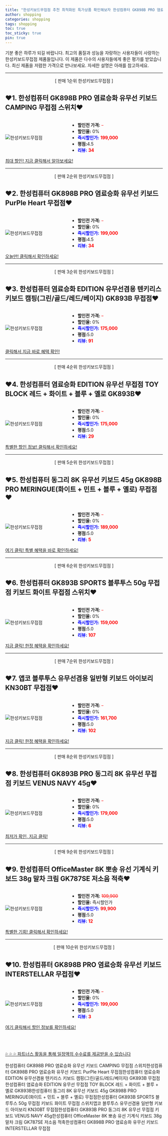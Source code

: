 ```yaml
---
title: "한성키보드무접점 추천 최적화된 특가상품 확인해보자 한성컴퓨터 GK898B PRO 염료승화 유무선"
author: shopping
categories: shopping
tags: shopping
toc: true
toc_sticky: true
pin: true
---
```

기분 좋은 하루가 되길 바랍니다. 최고의 품질과 성능을 자랑하는 사용자들이 사랑하는 한성키보드무접점 제품들입니다. 이 제품은 다수의 사용자들에게 좋은 평가를 받았습니다. 최신 제품을 저렴한 가격으로 만나보세요. 자세한 설명은 아래를 참고하세요.

---
<p class="toplist" style="margin: 0 auto; display: block; width: fit-content;">[ 판매 1순위 한성키보드무접점 ]</p>

<h2><strong>❤️1. 한성컴퓨터 GK898B PRO 염료승화 유무선 키보드 CAMPING 무접점 스위치❤️</strong></h2>

<div style="display: flex; align-items: center;">
    <div style="flex: 0.4;">
        <img src="https://thumbnail8.coupangcdn.com/thumbnails/remote/230x230ex/image/retail/images/2024/07/05/11/3/899032db-e397-4274-bf41-2493dec5eead.jpg" alt="한성키보드무접점" style="max-width: 100%;">
    </div>
    <div style="flex: 0.6; margin-left: 10px;">
        <ul>
            <li><strong>할인전 가격:</strong> <del style="color: red;">-</del></li>
            <li><strong>할인율:</strong> 0%</li>
            <li><span style='color:blue'><strong>즉시할인가:</strong></span> <span style='color:red'><strong>199,000</strong></span></li>
            <li><strong>평점:</strong>4.5</li>
            <li><span style='color:blue'><strong>리뷰:</strong></span> <span style='color:red'><strong>34</strong></span></li>
        </ul>
    </div>
</div>
<div class="center">
    <a href="https://William4Davisa.github.io?lptag=AF9450613&subid=githubio&pageKey=7899620385&traceid=V0-153&itemId=21646260319&vendorItemId=88698698688" class="myButton">
        최대 할인! 지금 클릭해서 알아보세요!
    </a>
</div>


---
<p class="toplist" style="margin: 0 auto; display: block; width: fit-content;">[ 판매 2순위 한성키보드무접점 ]</p>

<h2><strong>❤️2. 한성컴퓨터 GK898B PRO 염료승화 유무선 키보드 PurPle Heart 무접점❤️</strong></h2>

<div style="display: flex; align-items: center;">
    <div style="flex: 0.4;">
        <img src="https://thumbnail8.coupangcdn.com/thumbnails/remote/230x230ex/image/retail/images/2024/07/12/11/3/d6abbcf3-18e4-4683-9ec4-54f2a66b08d7.jpg" alt="한성키보드무접점" style="max-width: 100%;">
    </div>
    <div style="flex: 0.6; margin-left: 10px;">
        <ul>
            <li><strong>할인전 가격:</strong> <del style="color: red;">-</del></li>
            <li><strong>할인율:</strong> 0%</li>
            <li><span style='color:blue'><strong>즉시할인가:</strong></span> <span style='color:red'><strong>199,000</strong></span></li>
            <li><strong>평점:</strong>4.5</li>
            <li><span style='color:blue'><strong>리뷰:</strong></span> <span style='color:red'><strong>34</strong></span></li>
        </ul>
    </div>
</div>
<div class="center">
    <a href="https://William4Davisa.github.io?lptag=AF9450613&subid=githubio&pageKey=7899620385&traceid=V0-153&itemId=18021848848&vendorItemId=90676714925" class="myButton">
        오늘만! 클릭해서 확인하세요!
    </a>
</div>


---
<p class="toplist" style="margin: 0 auto; display: block; width: fit-content;">[ 판매 3순위 한성키보드무접점 ]</p>

<h2><strong>❤️3. 한성컴퓨터 염료승화 EDITION 유무선겸용 텐키리스 키보드 캠핑(그린/골드/레드/베이지) GK893B 무접점❤️</strong></h2>

<div style="display: flex; align-items: center;">
    <div style="flex: 0.4;">
        <img src="https://thumbnail9.coupangcdn.com/thumbnails/remote/230x230ex/image/retail/images/2023/09/22/15/0/5e54f691-b648-4f26-8891-1f9bcd97fef8.jpg" alt="한성키보드무접점" style="max-width: 100%;">
    </div>
    <div style="flex: 0.6; margin-left: 10px;">
        <ul>
            <li><strong>할인전 가격:</strong> <del style="color: red;">-</del></li>
            <li><strong>할인율:</strong> 0%</li>
            <li><span style='color:blue'><strong>즉시할인가:</strong></span> <span style='color:red'><strong>175,000</strong></span></li>
            <li><strong>평점:</strong>5.0</li>
            <li><span style='color:blue'><strong>리뷰:</strong></span> <span style='color:red'><strong>91</strong></span></li>
        </ul>
    </div>
</div>
<div class="center">
    <a href="https://William4Davisa.github.io?lptag=AF9450613&subid=githubio&pageKey=7063773593&traceid=V0-153&itemId=20176634456&vendorItemId=87268507805" class="myButton">
        클릭해서 지금 바로 혜택 확인!
    </a>
</div>


---
<p class="toplist" style="margin: 0 auto; display: block; width: fit-content;">[ 판매 4순위 한성키보드무접점 ]</p>

<h2><strong>❤️4. 한성컴퓨터 염료승화 EDITION 유무선 무접점 TOY BLOCK 레드 + 화이트 + 블루 + 옐로 GK893B❤️</strong></h2>

<div style="display: flex; align-items: center;">
    <div style="flex: 0.4;">
        <img src="https://thumbnail9.coupangcdn.com/thumbnails/remote/230x230ex/image/retail/images/2023/01/17/9/8/b9118881-8d8d-4076-be4e-375d67a653ec.jpg" alt="한성키보드무접점" style="max-width: 100%;">
    </div>
    <div style="flex: 0.6; margin-left: 10px;">
        <ul>
            <li><strong>할인전 가격:</strong> <del style="color: red;">-</del></li>
            <li><strong>할인율:</strong> 0%</li>
            <li><span style='color:blue'><strong>즉시할인가:</strong></span> <span style='color:red'><strong>175,000</strong></span></li>
            <li><strong>평점:</strong>5.0</li>
            <li><span style='color:blue'><strong>리뷰:</strong></span> <span style='color:red'><strong>29</strong></span></li>
        </ul>
    </div>
</div>
<div class="center">
    <a href="https://William4Davisa.github.io?lptag=AF9450613&subid=githubio&pageKey=8161118524&traceid=V0-153&itemId=17562761665&vendorItemId=84729550359" class="myButton">
        특별한 할인 정보! 클릭해서 확인하세요!
    </a>
</div>


---
<p class="toplist" style="margin: 0 auto; display: block; width: fit-content;">[ 판매 5순위 한성키보드무접점 ]</p>

<h2><strong>❤️5. 한성컴퓨터 동그리 8K 유무선 키보드 45g GK898B PRO MERINGUE(화이트 + 민트 + 블루 + 옐로) 무접점❤️</strong></h2>

<div style="display: flex; align-items: center;">
    <div style="flex: 0.4;">
        <img src="https://thumbnail6.coupangcdn.com/thumbnails/remote/230x230ex/image/retail/images/2024/06/07/13/9/bbba93a4-44c2-4618-a702-14adf08033d6.jpg" alt="한성키보드무접점" style="max-width: 100%;">
    </div>
    <div style="flex: 0.6; margin-left: 10px;">
        <ul>
            <li><strong>할인전 가격:</strong> <del style="color: red;">-</del></li>
            <li><strong>할인율:</strong> 0%</li>
            <li><span style='color:blue'><strong>즉시할인가:</strong></span> <span style='color:red'><strong>189,000</strong></span></li>
            <li><strong>평점:</strong>5.0</li>
            <li><span style='color:blue'><strong>리뷰:</strong></span> <span style='color:red'><strong>5</strong></span></li>
        </ul>
    </div>
</div>
<div class="center">
    <a href="https://William4Davisa.github.io?lptag=AF9450613&subid=githubio&pageKey=8068353359&traceid=V0-153&itemId=22699865471&vendorItemId=90446696551" class="myButton">
        여기 클릭! 특별 혜택을 바로 확인하세요!
    </a>
</div>


---
<p class="toplist" style="margin: 0 auto; display: block; width: fit-content;">[ 판매 6순위 한성키보드무접점 ]</p>

<h2><strong>❤️6. 한성컴퓨터 GK893B SPORTS 블루투스 50g 무접점 키보드 화이트 무접점 스위치❤️</strong></h2>

<div style="display: flex; align-items: center;">
    <div style="flex: 0.4;">
        <img src="https://thumbnail6.coupangcdn.com/thumbnails/remote/230x230ex/image/vendor_inventory/6014/4b07c1c2775c7be2a18130243074677a836c091703e92cc5ff5f8d7d98c7.jpg" alt="한성키보드무접점" style="max-width: 100%;">
    </div>
    <div style="flex: 0.6; margin-left: 10px;">
        <ul>
            <li><strong>할인전 가격:</strong> <del style="color: red;">-</del></li>
            <li><strong>할인율:</strong> 0%</li>
            <li><span style='color:blue'><strong>즉시할인가:</strong></span> <span style='color:red'><strong>159,000</strong></span></li>
            <li><strong>평점:</strong>5.0</li>
            <li><span style='color:blue'><strong>리뷰:</strong></span> <span style='color:red'><strong>107</strong></span></li>
        </ul>
    </div>
</div>
<div class="center">
    <a href="https://William4Davisa.github.io?lptag=AF9450613&subid=githubio&pageKey=6639034271&traceid=V0-153&itemId=6338451181&vendorItemId=75625498966" class="myButton">
        지금 클릭! 한정 혜택을 확인하세요!
    </a>
</div>


---
<p class="toplist" style="margin: 0 auto; display: block; width: fit-content;">[ 판매 7순위 한성키보드무접점 ]</p>

<h2><strong>❤️7. 앱코 블루투스 유무선겸용 일반형 키보드 아이보리 KN30BT 무접점❤️</strong></h2>

<div style="display: flex; align-items: center;">
    <div style="flex: 0.4;">
        <img src="https://thumbnail6.coupangcdn.com/thumbnails/remote/230x230ex/image/retail/images/2023/08/11/11/2/8744a3b4-af8f-4bc7-9555-3219d1490a11.jpg" alt="한성키보드무접점" style="max-width: 100%;">
    </div>
    <div style="flex: 0.6; margin-left: 10px;">
        <ul>
            <li><strong>할인전 가격:</strong> <del style="color: red;">-</del></li>
            <li><strong>할인율:</strong> 0%</li>
            <li><span style='color:blue'><strong>즉시할인가:</strong></span> <span style='color:red'><strong>161,700</strong></span></li>
            <li><strong>평점:</strong>5.0</li>
            <li><span style='color:blue'><strong>리뷰:</strong></span> <span style='color:red'><strong>102</strong></span></li>
        </ul>
    </div>
</div>
<div class="center">
    <a href="https://William4Davisa.github.io?lptag=AF9450613&subid=githubio&pageKey=7500858862&traceid=V0-153&itemId=19634675479&vendorItemId=86847938810" class="myButton">
        지금 클릭! 한정 혜택을 확인하세요!
    </a>
</div>


---
<p class="toplist" style="margin: 0 auto; display: block; width: fit-content;">[ 판매 8순위 한성키보드무접점 ]</p>

<h2><strong>❤️8. 한성컴퓨터 GK893B PRO 동그리 8K 유무선 무접점 키보드 VENUS NAVY 45g❤️</strong></h2>

<div style="display: flex; align-items: center;">
    <div style="flex: 0.4;">
        <img src="https://thumbnail6.coupangcdn.com/thumbnails/remote/230x230ex/image/vendor_inventory/54b3/678ed9f6c282c194043c7f320d38aeab95a4ffe15451da7833ea150e5c9a.jpg" alt="한성키보드무접점" style="max-width: 100%;">
    </div>
    <div style="flex: 0.6; margin-left: 10px;">
        <ul>
            <li><strong>할인전 가격:</strong> <del style="color: red;">-</del></li>
            <li><strong>할인율:</strong> 0%</li>
            <li><span style='color:blue'><strong>즉시할인가:</strong></span> <span style='color:red'><strong>179,000</strong></span></li>
            <li><strong>평점:</strong>5.0</li>
            <li><span style='color:blue'><strong>리뷰:</strong></span> <span style='color:red'><strong>6</strong></span></li>
        </ul>
    </div>
</div>
<div class="center">
    <a href="https://William4Davisa.github.io?lptag=AF9450613&subid=githubio&pageKey=8226949438&traceid=V0-153&itemId=23664793160&vendorItemId=89732646703" class="myButton">
        최저가 확인, 지금 클릭!
    </a>
</div>


---
<p class="toplist" style="margin: 0 auto; display: block; width: fit-content;">[ 판매 9순위 한성키보드무접점 ]</p>

<h2><strong>❤️9. 한성컴퓨터 OfficeMaster 8K 뽀송 유선 기계식 키보드 38g 말차 크림 GK787SE 저소음 적축❤️</strong></h2>

<div style="display: flex; align-items: center;">
    <div style="flex: 0.4;">
        <img src="https://thumbnail10.coupangcdn.com/thumbnails/remote/230x230ex/image/retail/images/2024/07/04/11/9/b16798ef-4f09-49b2-8064-aa098931e296.jpg" alt="한성키보드무접점" style="max-width: 100%;">
    </div>
    <div style="flex: 0.6; margin-left: 10px;">
        <ul>
            <li><strong>할인전 가격:</strong> <del style="color: red;">109,900</del></li>
            <li><strong>할인율:</strong> 즉시할인가</li>
            <li><span style='color:blue'><strong>즉시할인가:</strong></span> <span style='color:red'><strong>99,900</strong></span></li>
            <li><strong>평점:</strong>5.0</li>
            <li><span style='color:blue'><strong>리뷰:</strong></span> <span style='color:red'><strong>12</strong></span></li>
        </ul>
    </div>
</div>
<div class="center">
    <a href="https://William4Davisa.github.io?lptag=AF9450613&subid=githubio&pageKey=8175967663&traceid=V0-153&itemId=23364416242&vendorItemId=90541254424" class="myButton">
        특별한 기회! 클릭해서 확인하세요!
    </a>
</div>


---
<p class="toplist" style="margin: 0 auto; display: block; width: fit-content;">[ 판매 10순위 한성키보드무접점 ]</p>

<h2><strong>❤️10. 한성컴퓨터 GK898B PRO 염료승화 유무선 키보드 INTERSTELLAR 무접점❤️</strong></h2>

<div style="display: flex; align-items: center;">
    <div style="flex: 0.4;">
        <img src="https://thumbnail9.coupangcdn.com/thumbnails/remote/230x230ex/image/retail/images/2024/07/05/11/2/a60df4e2-91a3-45f0-8a24-1c006d0eec50.jpg" alt="한성키보드무접점" style="max-width: 100%;">
    </div>
    <div style="flex: 0.6; margin-left: 10px;">
        <ul>
            <li><strong>할인전 가격:</strong> <del style="color: red;">-</del></li>
            <li><strong>할인율:</strong> 0%</li>
            <li><span style='color:blue'><strong>즉시할인가:</strong></span> <span style='color:red'><strong>199,000</strong></span></li>
            <li><strong>평점:</strong>5.0</li>
            <li><span style='color:blue'><strong>리뷰:</strong></span> <span style='color:red'><strong>3</strong></span></li>
        </ul>
    </div>
</div>
<div class="center">
    <a href="https://William4Davisa.github.io?lptag=AF9450613&subid=githubio&pageKey=7897117248&traceid=V0-153&itemId=21633866345&vendorItemId=90583348001" class="myButton">
        여기 클릭해서 할인 정보를 확인하세요!
    </a>
</div>

<br><br><br>[💦 💦 💦 파트너스 활동을 통해 일정액의 수수료를 제공받을 수 있습니다](https://link.coupang.com/a/bcpT2c)<br><br>한성컴퓨터 GK898B PRO 염료승화 유무선 키보드 CAMPING 무접점 스위치한성컴퓨터 GK898B PRO 염료승화 유무선 키보드 PurPle Heart 무접점한성컴퓨터 염료승화 EDITION 유무선겸용 텐키리스 키보드 캠핑(그린/골드/레드/베이지) GK893B 무접점한성컴퓨터 염료승화 EDITION 유무선 무접점 TOY BLOCK 레드 + 화이트 + 블루 + 옐로 GK893B한성컴퓨터 동그리 8K 유무선 키보드 45g GK898B PRO MERINGUE(화이트 + 민트 + 블루 + 옐로) 무접점한성컴퓨터 GK893B SPORTS 블루투스 50g 무접점 키보드 화이트 무접점 스위치앱코 블루투스 유무선겸용 일반형 키보드 아이보리 KN30BT 무접점한성컴퓨터 GK893B PRO 동그리 8K 유무선 무접점 키보드 VENUS NAVY 45g한성컴퓨터 OfficeMaster 8K 뽀송 유선 기계식 키보드 38g 말차 크림 GK787SE 저소음 적축한성컴퓨터 GK898B PRO 염료승화 유무선 키보드 INTERSTELLAR 무접점